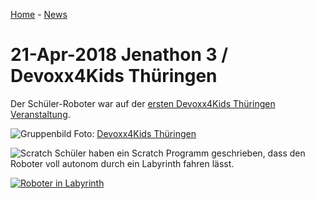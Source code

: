 [Home](../..) - [News](README.md)

# 21-Apr-2018 Jenathon 3 / Devoxx4Kids Thüringen

Der Schüler-Roboter war auf der [ersten Devoxx4Kids Thüringen Veranstaltung](https://www.meetup.com/jugthde/events/250002237/).

![Gruppenbild](images/2018-04-21_Gruppenbild.jpg)
Foto: [Devoxx4Kids Thüringen](https://twitter.com/Devoxx4KidsTh/status/987843731784175616)

![Scratch](images/2018-04-21_Scratch.jpg)
Schüler haben ein Scratch Programm geschrieben, dass den Roboter voll autonom durch ein Labyrinth fahren lässt.

[![Roboter in Labyrinth](http://img.youtube.com/vi/aE33v_i1N6c/0.jpg)](http://www.youtube.com/watch?v=aE33v_i1N6c)
